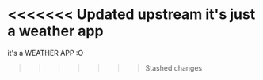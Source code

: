 <<<<<<< Updated upstream
it's just a weather app
=======
it's a WEATHER APP :O
>>>>>>> Stashed changes
